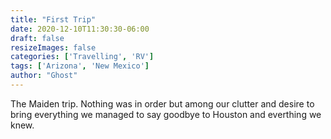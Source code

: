 ```yaml
---
title: "First Trip"
date: 2020-12-10T11:30:30-06:00
draft: false
resizeImages: false
categories: ['Travelling', 'RV']
tags: ['Arizona', 'New Mexico']
author: "Ghost"
---
```


The Maiden trip. Nothing was in order but among our clutter and desire to bring everything we managed to say goodbye to Houston and everthing we knew.